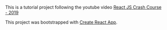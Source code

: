 This is a tutorial project following the youtube video [React JS Crash Course - 2019
](https://www.youtube.com/watch?v=sBws8MSXN7A)

This project was bootstrapped with [Create React App](https://github.com/facebook/create-react-app).